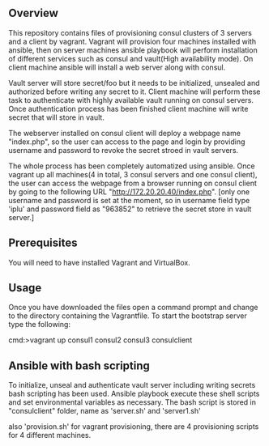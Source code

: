 ## Overview ##

This repository contains files of provisioning consul clusters of 3 servers and a client by vagrant. Vagrant will provision four machines installed with ansible, then on server machines ansible playbook will perform installation of different services such as consul and vault(High availability mode). On client machine ansible will install a web server along with consul. 

Vault server will store secret/foo but it needs to be initialized, unsealed and authorized before writing any secret to it. Client machine will perform these task to authenticate with highly available vault running on consul servers. Once authentication process has been finished client machine will write secret that will store in vault. 

The webserver installed on consul client will deploy a webpage name "index.php", so the user can access to the page and login by providing username and password to revoke the secret stroed in vault servers. 

The whole process has been completely automatized using ansible. Once vagrant up all machines(4 in total, 3 consul servers and one consul client), the user can access the webpage from a browser running on consul client by going to the following URL "http://172.20.20.40/index.php". [only one username and password is set at the moment, so in username field type 'iplu' and password field as "963852" to retrieve the secret store in vault server.] 

## Prerequisites ##

You will need to have installed Vagrant and VirtualBox.

## Usage ##

Once you have downloaded the files open a command prompt and change to the directory containing the Vagrantfile. To start the bootstrap server type the following:

cmd:>vagrant up consul1 consul2 consul3 consulclient

## Ansible with bash scripting ##
To initialize, unseal and authenticate vault server including writing secrets bash scripting has been used. Ansible playbook execute these shell scripts and set environmental variables as necessary.
The bash script is stored in "consulclient" folder, name as 'server.sh' and 'server1.sh'

also 'provision.sh' for vagrant provisioning, there are 4 provisioning scripts for 4 different machines.





